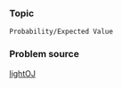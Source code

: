 ### Topic

    Probability/Expected Value

### Problem source

[lightOJ](http://lightoj.com/volume_showproblem.php?problem=1317)
